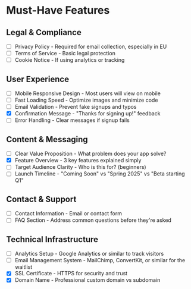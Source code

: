 # Must-Have Features

## Legal & Compliance

- [ ] Privacy Policy - Required for email collection, especially in EU
- [ ] Terms of Service - Basic legal protection
- [ ] Cookie Notice - If using analytics or tracking

## User Experience

- [ ] Mobile Responsive Design - Most users will view on mobile
- [ ] Fast Loading Speed - Optimize images and minimize code
- [ ] Email Validation - Prevent fake signups and typos
- [x] Confirmation Message - "Thanks for signing up!" feedback
- [ ] Error Handling - Clear messages if signup fails

## Content & Messaging

- [ ] Clear Value Proposition - What problem does your app solve?
- [x] Feature Overview - 3 key features explained simply
- [ ] Target Audience Clarity - Who is this for? (beginners)
- [ ] Launch Timeline - "Coming Soon" vs "Spring 2025" vs "Beta starting Q1"

## Contact & Support

- [ ] Contact Information - Email or contact form
- [ ] FAQ Section - Address common questions before they're asked

## Technical Infrastructure

- [ ] Analytics Setup - Google Analytics or similar to track visitors
- [ ] Email Management System - MailChimp, ConvertKit, or similar for the waitlist
- [x] SSL Certificate - HTTPS for security and trust
- [x] Domain Name - Professional custom domain vs subdomain